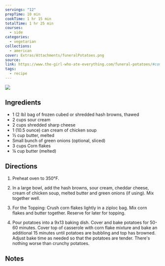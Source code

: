 ```yaml
---
servings: "12"
prepTime: 10 min
cookTime: 1 hr 15 min
totalTime: 1 hr 25 min
courses:
  - side
categories:
  - vegetarian
collections:
  - american
cover: Extras/Attachments/funeralPotatoes.png
source:
link: https://www.the-girl-who-ate-everything.com/funeral-potatoes/#comments
tags:
  - recipe
---
```


![](Extras/Attachments/funeralPotatoes.png)


## Ingredients

- 1 (2 lb) bag of frozen cubed or shredded hash browns, thawed
- 2 cups sour cream
- 2 cups shredded sharp cheese
- 1 (10.5 ounce) can cream of chicken soup
- ½ cup butter, melted
- Small bunch of green onions (optional, sliced)
- 3 cups Corn flakes
- ¼ cup butter (melted)


## Directions

1. Preheat oven to 350°F.

2. In a large bowl, add the hash browns, sour cream, cheddar cheese, cream of chicken soup, melted butter and green onions (if using). Mix together well.

3. For the Topping: Crush corn flakes lightly in a ziploc bag. Mix corn flakes and butter together. Reserve for later for topping.

4. Pour potatoes into a 9x13 baking dish. Cover and bake potatoes for 50-60 minutes. Cover top of casserole with corn flake mixture and bake an additional 15 minutes until potatoes are bubbling and top has browned. Adjust bake time as needed so that the potatoes are tender. There's nothing worse than crunchy potatoes.


## Notes